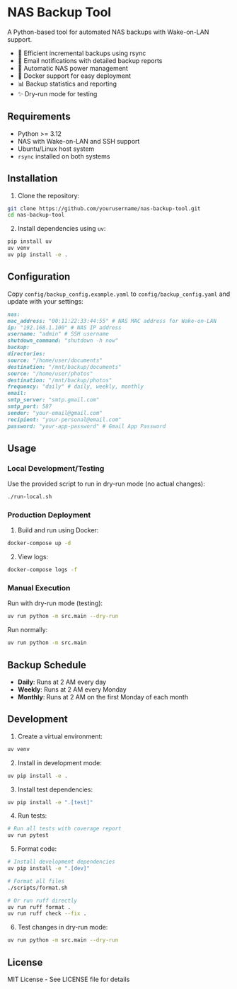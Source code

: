 # NAS Backup Tool

A Python-based tool for automated NAS backups with Wake-on-LAN support.

- 🔄 Efficient incremental backups using rsync
- 📧 Email notifications with detailed backup reports
- 🔌 Automatic NAS power management
- 🐳 Docker support for easy deployment
- 📊 Backup statistics and reporting
- ✨ Dry-run mode for testing


## Requirements

- Python >= 3.12
- NAS with Wake-on-LAN and SSH support
- Ubuntu/Linux host system
- `rsync` installed on both systems

## Installation

1. Clone the repository:
```bash
git clone https://github.com/yourusername/nas-backup-tool.git
cd nas-backup-tool
```

2. Install dependencies using `uv`:
```bash
pip install uv
uv venv
uv pip install -e .
```

## Configuration

Copy `config/backup_config.example.yaml` to `config/backup_config.yaml` and update with your settings:
```yaml:README.md
nas:
mac_address: "00:11:22:33:44:55" # NAS MAC address for Wake-on-LAN
ip: "192.168.1.100" # NAS IP address
username: "admin" # SSH username
shutdown_command: "shutdown -h now"
backup:
directories:
source: "/home/user/documents"
destination: "/mnt/backup/documents"
source: "/home/user/photos"
destination: "/mnt/backup/photos"
frequency: "daily" # daily, weekly, monthly
email:
smtp_server: "smtp.gmail.com"
smtp_port: 587
sender: "your-email@gmail.com"
recipient: "your-personal@email.com"
password: "your-app-password" # Gmail App Password
```

## Usage

### Local Development/Testing

Use the provided script to run in dry-run mode (no actual changes):
```bash
./run-local.sh
```

### Production Deployment

1. Build and run using Docker:
```bash
docker-compose up -d
```

2. View logs:
```bash
docker-compose logs -f
```

### Manual Execution

Run with dry-run mode (testing):
```bash
uv run python -m src.main --dry-run
```

Run normally:
```bash
uv run python -m src.main
```

## Backup Schedule

- **Daily**: Runs at 2 AM every day
- **Weekly**: Runs at 2 AM every Monday
- **Monthly**: Runs at 2 AM on the first Monday of each month

## Development

1. Create a virtual environment:
```bash
uv venv
```

2. Install in development mode:
```bash
uv pip install -e .
```

3. Install test dependencies:
```bash
uv pip install -e ".[test]"
```

4. Run tests:
```bash
# Run all tests with coverage report
uv run pytest
```

5. Format code:
```bash
# Install development dependencies
uv pip install -e ".[dev]"

# Format all files
./scripts/format.sh

# Or run ruff directly
uv run ruff format .
uv run ruff check --fix .
```

6. Test changes in dry-run mode:
```bash
uv run python -m src.main --dry-run
```

## License

MIT License - See LICENSE file for details

